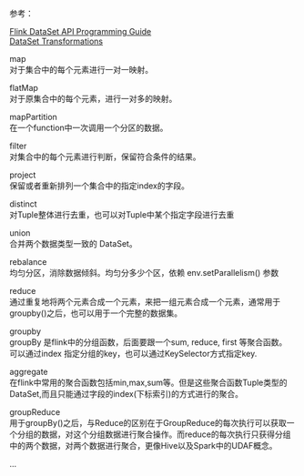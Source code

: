 参考：

[Flink DataSet API Programming Guide](https://ci.apache.org/projects/flink/flink-docs-release-1.6/dev/batch/) <br>
[DataSet Transformations](https://ci.apache.org/projects/flink/flink-docs-release-1.6/dev/batch/dataset_transformations.html)<br>

map<br>
对于集合中的每个元素进行一对一映射。

flatMap<br>
对于原集合中的每个元素，进行一对多的映射。

mapPartition<br>
在一个function中一次调用一个分区的数据。

filter<br>
对集合中的每个元素进行判断，保留符合条件的结果。

project<br>
保留或者重新排列一个集合中的指定index的字段。

distinct<br>
对Tuple整体进行去重，也可以对Tuple中某个指定字段进行去重

union<br>
合并两个数据类型一致的 DataSet。

rebalance<br>
均匀分区，消除数据倾斜。均匀分多少个区，依赖 env.setParallelism() 参数

reduce<br>
通过重复地将两个元素合成一个元素，来把一组元素合成一个元素，通常用于groupby()之后，也可以用于一个完整的数据集。<br>

groupby<br>
groupBy 是flink中的分组函数，后面要跟一个sum, reduce, first 等聚合函数。<br>可以通过index 指定分组的key，也可以通过KeySelector方式指定key.<br>

aggregate<br>
在flink中常用的聚合函数包括min,max,sum等。但是这些聚合函数Tuple类型的DataSet,而且只能通过字段的index(下标索引)的方式进行的聚合。

groupReduce<br>
用于groupBy()之后，与Reduce的区别在于GroupReduce的每次执行可以获取一个分组的数据，对这个分组数据进行聚合操作。而reduce的每次执行只获得分组中的两个数据，对两个数据进行聚合，更像Hive以及Spark中的UDAF概念。

...